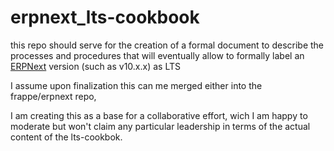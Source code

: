 # erpnext_lts-cookbook

this repo should serve for the creation of a formal document to describe the processes and procedures that will 
eventually allow to formally label an [ERPNext](github.com/frappe/erpnext) version (such as v10.x.x) as LTS

I assume upon finalization this can me merged either into the frappe/erpnext repo,

I am creating this as a base for a collaborative effort, wich I am happy to moderate but won't claim any
particular leadership in terms of the actual content of the lts-cookbok.
